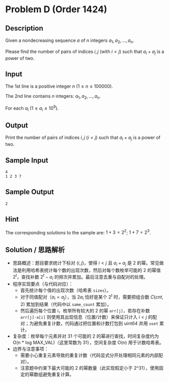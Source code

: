 # Problem D (Order 1424)

## Description

Given a nondecreasing sequence $a$ of $n$ integers $a_1, a_2, \dots, a_n$.

Please find the number of pairs of indices $i, j$ (with $i < j$) such that $a_i + a_j$ is a power of two.

## Input

The 1st line is a positive integer $n$ ($1 \le n \le 100000$).

The 2nd line contains $n$ integers: $a_1, a_2, \dots, a_n$.

For each $a_i$ ($1 \le a_i \le 10^9$).

## Output

Print the number of pairs of indices $i, j$ ($i < j$) such that $a_i + a_j$ is a power of two.

## Sample Input

```text
4
1 2 3 7
```

## Sample Output

```text
2
```

## Hint

The corresponding solutions to the sample are: $1 + 3 = 2^2$; $1 + 7 = 2^3$.

## Solution / 思路解析

- 思路概述：题目要求统计下标对 $(i,j)$，使得 $i<j$ 且 $a_i+a_j$ 是 2 的幂。常见做法是利用哈希表统计每个数的出现次数，然后对每个数枚举可能的 2 的幂值 $2^t$，查找补数 $2^t - a_i$ 的频次并累加。最后注意去重与自配对的处理。
- 程序实现要点（与代码对应）：
  - 首先统计每个值的出现次数（哈希表 `sizes`）。
  - 对于同值配对（$a_i=a_j$），当 $2a_i$ 恰好是某个 $2^t$ 时，需要把组合数 $C(cnt,2)$ 累加到结果（代码中以 `same_count` 累加）。
  - 然后遍历每个位置 i，枚举所有较大的 2 的幂 `arr[j]`，若存在补数 `arr[j]-a[i]` 则使用其出现信息（位置/计数）来保证只计入 $i<j$ 的配对；为避免重复计数，代码通过把位置和计数打包到 uint64 并用 `uset` 累计。
- 复杂度：枚举每个元素并对 31 个可能的 2 的幂进行查找，时间复杂度约为 O(n * log MAX_VAL)（这里常数为 31），空间复杂度 O(n) 用于计数哈希表。
- 边界与注意事项：
  - 需要小心重复元素导致的重复计数（代码显式分开处理相同元素的内部配对）。
  - 注意题中约束下最大可能的 2 的幂数量（此实现假定小于 2^31），使用固定的幂数组避免重复计算。
